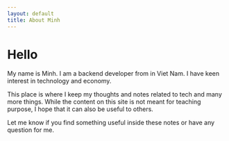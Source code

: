 ```yaml
---
layout: default
title: About Minh
---
```


<div class="post">
	<h1 class="pageTitle">Hello</h1>
	<p>My name is Minh. I am a backend developer from in Viet Nam. I have keen interest in technology and economy.</p>
	<p>This place is where I keep my thoughts and notes related to tech and many more things. While the content on this site is not meant for teaching purpose, I hope that it can also be useful to others.</p>
	<p>Let me know if you find something useful inside these notes or have any question for me.</p>
</div>
